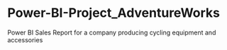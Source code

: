 # Power-BI-Project_AdventureWorks
Power BI Sales Report for a company producing cycling equipment and accessories
